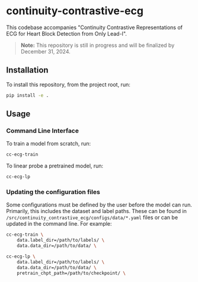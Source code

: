 # continuity-contrastive-ecg

This codebase accompanies "Continuity Contrastive Representations of ECG for Heart Block Detection from Only Lead-I".

> **Note:**
> This repository is still in progress and will be finalized by December 31, 2024.

## Installation

To install this repository, from the project root, run:

```bash
pip install -e .
```

## Usage

### Command Line Interface

To train a model from scratch, run:

```bash
cc-ecg-train
```

To linear probe a pretrained model, run:

```bash
cc-ecg-lp
```

### Updating the configuration files

Some configurations must be defined by the user before the model can run. Primarily, this includes the dataset and label paths. These can be found in `/src/continuity_contrastive_ecg/configs/data/*.yaml` files or can be updated in the command line.
For example:

```bash
cc-ecg-train \
    data.label_dir=/path/to/labels/ \
    data.data_dir=/path/to/data/ \
```

```bash
cc-ecg-lp \
    data.label_dir=/path/to/labels/ \
    data.data_dir=/path/to/data/ \
    pretrain_chpt_path=/path/to/checkpoint/ \
```


